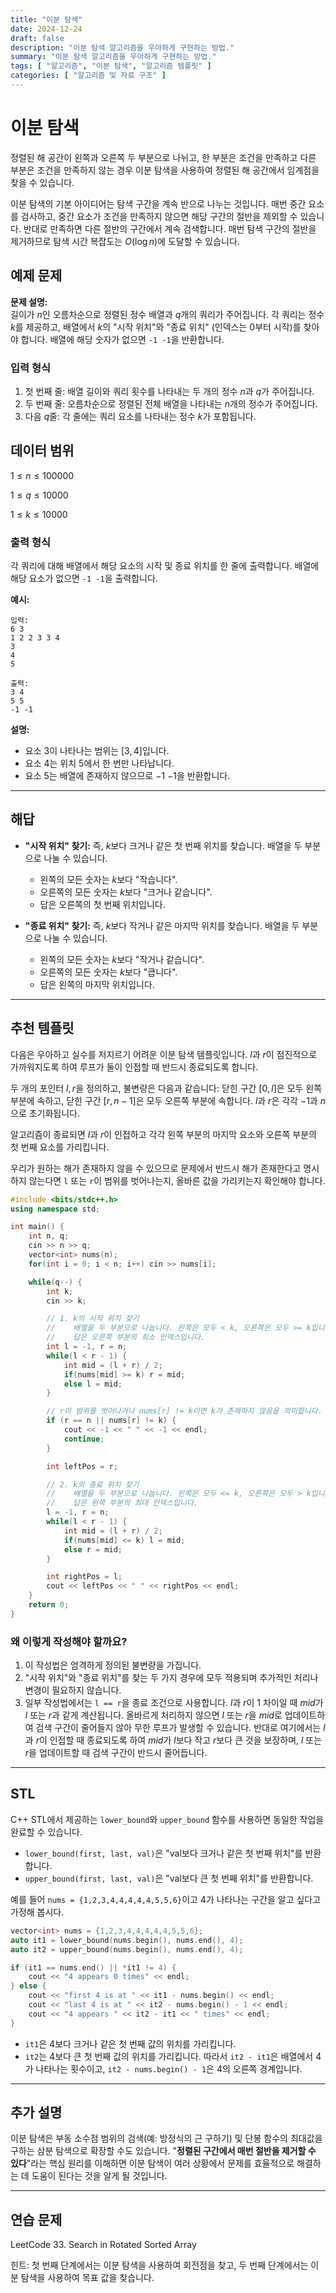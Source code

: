 ```yaml
---
title: "이분 탐색"
date: 2024-12-24
draft: false
description: "이분 탐색 알고리즘을 우아하게 구현하는 방법."
summary: "이분 탐색 알고리즘을 우아하게 구현하는 방법."
tags: [ "알고리즘", "이분 탐색", "알고리즘 템플릿" ]
categories: [ "알고리즘 및 자료 구조" ]
---
```


# 이분 탐색

정렬된 해 공간이 왼쪽과 오른쪽 두 부분으로 나뉘고, 한 부분은 조건을 만족하고 다른 부분은 조건을 만족하지 않는 경우 이분 탐색을 사용하여 정렬된 해 공간에서 임계점을 찾을 수 있습니다.

이분 탐색의 기본 아이디어는 탐색 구간을 계속 반으로 나누는 것입니다. 매번 중간 요소를 검사하고, 중간 요소가 조건을 만족하지 않으면 해당 구간의 절반을 제외할 수 있습니다. 반대로 만족하면 다른 절반의 구간에서 계속 검색합니다. 매번 탐색 구간의 절반을 제거하므로 탐색 시간 복잡도는 $O(\log n)$에 도달할 수 있습니다.

## 예제 문제

**문제 설명:**  
길이가 $n$인 오름차순으로 정렬된 정수 배열과 $q$개의 쿼리가 주어집니다. 각 쿼리는 정수 $k$를 제공하고, 배열에서 $k$의 "시작 위치"와 "종료 위치" (인덱스는 0부터 시작)를 찾아야 합니다. 배열에 해당 숫자가 없으면 `-1 -1`을 반환합니다.

### 입력 형식

1. 첫 번째 줄: 배열 길이와 쿼리 횟수를 나타내는 두 개의 정수 $n$과 $q$가 주어집니다.
2. 두 번째 줄: 오름차순으로 정렬된 전체 배열을 나타내는 $n$개의 정수가 주어집니다.
3. 다음 $q$줄: 각 줄에는 쿼리 요소를 나타내는 정수 $k$가 포함됩니다.

## 데이터 범위

$1 \leq n \leq 100000$

$1 \leq q \leq 10000$

$1 \leq k \leq 10000$

### 출력 형식

각 쿼리에 대해 배열에서 해당 요소의 시작 및 종료 위치를 한 줄에 출력합니다. 배열에 해당 요소가 없으면 `-1 -1`을 출력합니다.

**예시:**

```
입력:
6 3
1 2 2 3 3 4
3
4
5

출력:
3 4
5 5
-1 -1
```

**설명:**

- 요소 $3$이 나타나는 범위는 $[3, 4]$입니다.
- 요소 $4$는 위치 $5$에서 한 번만 나타납니다.
- 요소 $5$는 배열에 존재하지 않으므로 $-1$ $-1$을 반환합니다.

---

## 해답

- **"시작 위치" 찾기:**
  즉, $k$보다 크거나 같은 첫 번째 위치를 찾습니다. 배열을 두 부분으로 나눌 수 있습니다.
    - 왼쪽의 모든 숫자는 $k$보다 "작습니다".
    - 오른쪽의 모든 숫자는 $k$보다 "크거나 같습니다".
    - 답은 오른쪽의 첫 번째 위치입니다.

- **"종료 위치" 찾기:**
  즉, $k$보다 작거나 같은 마지막 위치를 찾습니다. 배열을 두 부분으로 나눌 수 있습니다.
    - 왼쪽의 모든 숫자는 $k$보다 "작거나 같습니다".
    - 오른쪽의 모든 숫자는 $k$보다 "큽니다".
    - 답은 왼쪽의 마지막 위치입니다.

---

## 추천 템플릿

다음은 우아하고 실수를 저지르기 어려운 이분 탐색 템플릿입니다. $l$과 $r$이 점진적으로 가까워지도록 하여 루프가 둘이 인접할 때 반드시 종료되도록 합니다.

두 개의 포인터 $l, r$을 정의하고, 불변량은 다음과 같습니다: 닫힌 구간 $[0, l]$은 모두 왼쪽 부분에 속하고, 닫힌 구간 $[r, n - 1]$은 모두 오른쪽 부분에 속합니다. $l$과 $r$은 각각 $-1$과 $n$으로 초기화됩니다.

알고리즘이 종료되면 $l$과 $r$이 인접하고 각각 왼쪽 부분의 마지막 요소와 오른쪽 부분의 첫 번째 요소를 가리킵니다.

우리가 원하는 해가 존재하지 않을 수 있으므로 문제에서 반드시 해가 존재한다고 명시하지 않는다면 `l` 또는 `r`이 범위를 벗어나는지, 올바른 값을 가리키는지 확인해야 합니다.

```cpp
#include <bits/stdc++.h>
using namespace std;

int main() {
    int n, q;
    cin >> n >> q;
    vector<int> nums(n);
    for(int i = 0; i < n; i++) cin >> nums[i];

    while(q--) {
        int k;
        cin >> k;

        // 1. k의 시작 위치 찾기
        //    배열을 두 부분으로 나눕니다. 왼쪽은 모두 < k, 오른쪽은 모두 >= k입니다.
        //    답은 오른쪽 부분의 최소 인덱스입니다.
        int l = -1, r = n;
        while(l < r - 1) {
            int mid = (l + r) / 2;
            if(nums[mid] >= k) r = mid; 
            else l = mid;
        }

        // r이 범위를 벗어나거나 nums[r] != k이면 k가 존재하지 않음을 의미합니다.
        if (r == n || nums[r] != k) {
            cout << -1 << " " << -1 << endl;
            continue;
        }

        int leftPos = r;

        // 2. k의 종료 위치 찾기
        //    배열을 두 부분으로 나눕니다. 왼쪽은 모두 <= k, 오른쪽은 모두 > k입니다.
        //    답은 왼쪽 부분의 최대 인덱스입니다.
        l = -1, r = n;
        while(l < r - 1) {
            int mid = (l + r) / 2;
            if(nums[mid] <= k) l = mid;
            else r = mid;
        }

        int rightPos = l;
        cout << leftPos << " " << rightPos << endl;
    }
    return 0;
}
```

### 왜 이렇게 작성해야 할까요?

1. 이 작성법은 엄격하게 정의된 불변량을 가집니다.
2. "시작 위치"와 "종료 위치"를 찾는 두 가지 경우에 모두 적용되며 추가적인 처리나 변경이 필요하지 않습니다.
3. 일부 작성법에서는 `l == r`을 종료 조건으로 사용합니다. $l$과 $r$이 $1$ 차이일 때 $mid$가 $l$ 또는 $r$과 같게 계산됩니다. 올바르게 처리하지 않으면 $l$ 또는 $r$을 $mid$로 업데이트하여 검색 구간이 줄어들지 않아 무한 루프가 발생할 수 있습니다. 반대로 여기에서는 $l$과 $r$이 인접할 때 종료되도록 하여 $mid$가 $l$보다 작고 $r$보다 큰 것을 보장하며, $l$ 또는 $r$을 업데이트할 때 검색 구간이 반드시 줄어듭니다.

---

## STL

C++ STL에서 제공하는 `lower_bound`와 `upper_bound` 함수를 사용하면 동일한 작업을 완료할 수 있습니다.

- `lower_bound(first, last, val)`은 "val보다 크거나 같은 첫 번째 위치"를 반환합니다.
- `upper_bound(first, last, val)`은 "val보다 큰 첫 번째 위치"를 반환합니다.

예를 들어 `nums = {1,2,3,4,4,4,4,4,5,5,6}`이고 4가 나타나는 구간을 알고 싶다고 가정해 봅시다.

```cpp
vector<int> nums = {1,2,3,4,4,4,4,4,5,5,6};
auto it1 = lower_bound(nums.begin(), nums.end(), 4);
auto it2 = upper_bound(nums.begin(), nums.end(), 4);

if (it1 == nums.end() || *it1 != 4) {
    cout << "4 appears 0 times" << endl;
} else {
    cout << "first 4 is at " << it1 - nums.begin() << endl;
    cout << "last 4 is at " << it2 - nums.begin() - 1 << endl;
    cout << "4 appears " << it2 - it1 << " times" << endl;
}
```

- `it1`은 $4$보다 크거나 같은 첫 번째 값의 위치를 가리킵니다.
- `it2`는 $4$보다 큰 첫 번째 값의 위치를 가리킵니다.
  따라서 `it2 - it1`은 배열에서 $4$가 나타나는 횟수이고, `it2 - nums.begin() - 1`은 $4$의 오른쪽 경계입니다.

---

## 추가 설명

이분 탐색은 부동 소수점 범위의 검색(예: 방정식의 근 구하기) 및 단봉 함수의 최대값을 구하는 삼분 탐색으로 확장할 수도 있습니다.
"**정렬된 구간에서 매번 절반을 제거할 수 있다**"라는 핵심 원리를 이해하면 이분 탐색이 여러 상황에서 문제를 효율적으로 해결하는 데 도움이 된다는 것을 알게 될 것입니다.

---

## 연습 문제

LeetCode 33. Search in Rotated Sorted Array

힌트: 첫 번째 단계에서는 이분 탐색을 사용하여 회전점을 찾고, 두 번째 단계에서는 이분 탐색을 사용하여 목표 값을 찾습니다.
